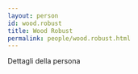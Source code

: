 ```yaml
---
layout: person
id: wood.robust
title: Wood Robust
permalink: people/wood.robust.html
---
```


Dettagli della persona